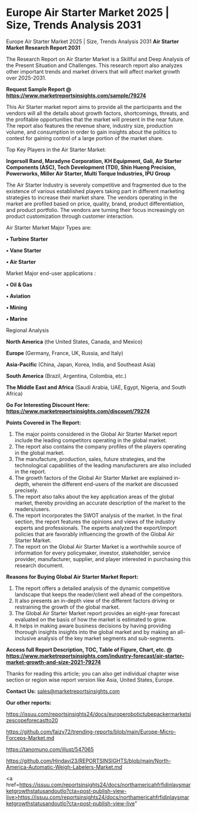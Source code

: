 # Europe Air Starter Market 2025 | Size, Trends Analysis 2031
Europe Air Starter Market 2025 | Size, Trends Analysis 2031
<strong>Air Starter Market Research Report 2031</strong>

The Research Report on Air Starter Market is a Skillful and Deep Analysis of the Present Situation and Challenges. This research report also analyzes other important trends and market drivers that will affect market growth over 2025-2031.

<strong>Request Sample Report @ <a href=https://www.marketreportsinsights.com/sample/79274>https://www.marketreportsinsights.com/sample/79274</a></strong>

This Air Starter market report aims to provide all the participants and the vendors will all the details about growth factors, shortcomings, threats, and the profitable opportunities that the market will present in the near future. The report also features the revenue share, industry size, production volume, and consumption in order to gain insights about the politics to contest for gaining control of a large portion of the market share.

Top Key Players in the Air Starter Market:

<strong>Ingersoll Rand, Maradyne Corporation, KH Equipment, Gali, Air Starter Components (ASC), Tech Development (TDI), Shin Hueng Precision, Powerworks, Miller Air Starter, Multi Torque Industries, IPU Group</strong>

The Air Starter Industry is severely competitive and fragmented due to the existence of various established players taking part in different marketing strategies to increase their market share. The vendors operating in the market are profiled based on price, quality, brand, product differentiation, and product portfolio. The vendors are turning their focus increasingly on product customization through customer interaction.

Air Starter Market Major Types are:

<strong>• Turbine Starter

• Vane Starter

• Air Starter</strong>

Market Major end-user applications :

<strong>• Oil & Gas

• Aviation

• Mining

• Marine</strong>

Regional Analysis

</u><strong><b>North America</b></strong> (the United States, Canada, and Mexico)

<strong><b>Europe </b></strong>(Germany, France, UK, Russia, and Italy)

<strong><b>Asia-Pacific</b></strong> (China, Japan, Korea, India, and Southeast Asia)

<strong><b>South America</b></strong> (Brazil, Argentina, Colombia, etc.)

<strong><b>The Middle East and Africa</b></strong> (Saudi Arabia, UAE, Egypt, Nigeria, and South Africa)

<strong>Go For Interesting Discount Here: <a href=https://www.marketreportsinsights.com/discount/79274>https://www.marketreportsinsights.com/discount/79274</a></strong>

<strong>Points Covered in The Report:</strong>
<ol>
  <li>The major points considered in the Global Air Starter Market report include the leading competitors operating in the global market.</li>
  <li>The report also contains the company profiles of the players operating in the global market.</li>
  <li>The manufacture, production, sales, future strategies, and the technological capabilities of the leading manufacturers are also included in the report.</li>
  <li>The growth factors of the Global Air Starter Market are explained in-depth, wherein the different end-users of the market are discussed precisely.</li>
  <li>The report also talks about the key application areas of the global market, thereby providing an accurate description of the market to the readers/users.</li>
  <li>The report incorporates the SWOT analysis of the market. In the final section, the report features the opinions and views of the industry experts and professionals. The experts analyzed the export/import policies that are favorably influencing the growth of the Global Air Starter Market.</li>
  <li>The report on the Global Air Starter Market is a worthwhile source of information for every policymaker, investor, stakeholder, service provider, manufacturer, supplier, and player interested in purchasing this research document.</li>
</ol>
<strong>Reasons for Buying Global Air Starter Market Report:</strong>

<ol>
  <li>The report offers a detailed analysis of the dynamic competitive landscape that keeps the reader/client well ahead of the competitors.</li>
  <li>It also presents an in-depth view of the different factors driving or restraining the growth of the global market.</li>
  <li>The Global Air Starter Market report provides an eight-year forecast evaluated on the basis of how the market is estimated to grow.</li>
  <li>It helps in making aware business decisions by having providing thorough insights insights into the global market and by making an all-inclusive analysis of the key market segments and sub-segments.</li>
</ol>
<strong>Access full Report Description, TOC, Table of Figure, Chart, etc. @ <a href=https://www.marketreportsinsights.com/industry-forecast/air-starter-market-growth-and-size-2021-79274>https://www.marketreportsinsights.com/industry-forecast/air-starter-market-growth-and-size-2021-79274</a></strong>


Thanks for reading this article; you can also get individual chapter wise section or region wise report version like Asia, United States, Europe.

<strong>Contact Us:</strong>
sales@marketreportsinsights.com

<strong>Our other reports:</strong>

<a href=https://issuu.com/reportsinsights24/docs/europerobotictubepackermarketsizescopeforecastto20>https://issuu.com/reportsinsights24/docs/europerobotictubepackermarketsizescopeforecastto20</a>

<a href=https://github.com/faizy72/trending-reports/blob/main/Europe-Micro-Forceps-Market.md>https://github.com/faizy72/trending-reports/blob/main/Europe-Micro-Forceps-Market.md</a>

<a href=https://tanomuno.com/illust/547065>https://tanomuno.com/illust/547065</a>

<a href=https://github.com/Hindavi23/REPORTSINSIGHTS/blob/main/North-America-Automatic-Weigh-Labelers-Market.md>https://github.com/Hindavi23/REPORTSINSIGHTS/blob/main/North-America-Automatic-Weigh-Labelers-Market.md</a>

<a href=https://issuu.com/reportsinsights24/docs/northamericahfrfidinlaysmarketgrowthstatusandoutlo?cta=post-publish-view-live>https://issuu.com/reportsinsights24/docs/northamericahfrfidinlaysmarketgrowthstatusandoutlo?cta=post-publish-view-live</a>"

